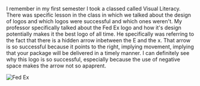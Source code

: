 I remember in my first semester I took a classed called Visual Literacy. There was specific lesson in the class in which we talked about the design of logos and which logos were successful and which ones weren't. My professor specifically talked about the Fed Ex logo and how it's design potentially makes it the best logo of all time. He specifically was referring to the fact that there is a hidden arrow inbetween the E and the x. That arrow is so successful because it points to the right, implying movement, implying that your package will be delivered in a timely manner. I can definitely see why this logo is so successful, especially because the use of negative space makes the arrow not so apaprent. 

<img src="/tysons-random-musings/img/fedex-hidden-arrow.png" alt="Fed Ex">
